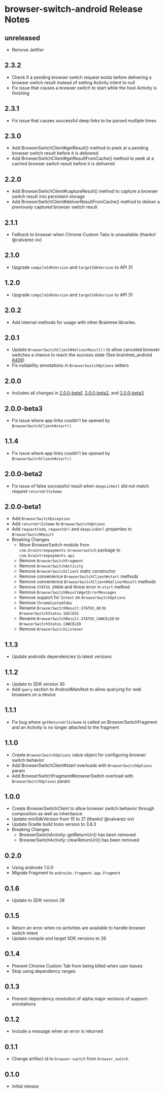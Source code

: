 # browser-switch-android Release Notes

## unreleased

* Remove Jetifier

## 2.3.2

* Check if a pending browser switch request exists before delivering a browser switch result instead of setting Activity intent to null
* Fix issue that causes a browser switch to start while the host Activity is finishing

## 2.3.1

* Fix issue that causes successful deep links to be parsed multiple times

## 2.3.0

* Add BrowserSwitchClient#getResult() method to peek at a pending browser switch result before it is delivered
* Add BrowserSwitchClient#getResultFromCache() method to peek at a cached browser switch result before it is delivered

## 2.2.0

* Add BrowserSwitchClient#captureResult() method to capture a browser switch result into persistent storage
* Add BrowserSwitchClient#deliverResultFromCache() method to deliver a previously captured browser switch result 

## 2.1.1

* Fallback to browser when Chrome Custom Tabs is unavailable (thanks! @calvarez-ov)

## 2.1.0

* Upgrade `compileSdkVersion` and `targetSdkVersion` to API 31

## 1.2.0

* Upgrade `compileSdkVersion` and `targetSdkVersion` to API 31

## 2.0.2

* Add internal methods for usage with other Braintree libraries.

## 2.0.1

* Update `BrowserSwitchClient#deliverResult()` to allow canceled browser switches a chance to reach the success state (See braintree_android [#409](https://github.com/braintree/braintree_android/issues/409))
* Fix nullability annotations in `BrowserSwitchOptions` setters 

## 2.0.0

* Includes all changes in [2.0.0-beta1](#200-beta1), [2.0.0-beta2](#200-beta2), and [2.0.0-beta3](#200-beta3)

## 2.0.0-beta3

* Fix issue where app links couldn't be opened by `BrowserSwitchClient#start()`

## 1.1.4

* Fix issue where app links couldn't be opened by `BrowserSwitchClient#start()`

## 2.0.0-beta2

* Fix issue of false successful result when `deepLinkUrl` did not match request `returnUrlScheme`

## 2.0.0-beta1

* Add `BrowserSwitchException`
* Add `returnUrlScheme` to `BrowserSwitchOptions`
* Add `requestCode`, `requestUrl` and `deepLinkUrl` properties to `BrowserSwitchResult`
* Breaking Changes
  * Move BrowserSwitch module from `com.braintreepayments.browserswitch` package to `com.braintreepayments.api`
  * Remove `BrowserSwitchFragment`
  * Remove `BrowserSwitchActivity`
  * Remove `BrowserSwitchClient` static constructor
  * Remove convenience `BrowserSwitchClient#start` methods
  * Remove convenience `BrowserSwitchClient#deliverResult` methods
  * Remove `STATUS_ERROR` and throw error in `start` method
  * Remove `BrowserSwitchResult#getErrorMessages`
  * Remove support for `Intent` on `BrowserSwitchOptions`
  * Remove `ChromeCustomTabs`
  * Rename `BrowserSwitchResult.STATUS_OK` to `BrowserSwitchStatus.SUCCESS` 
  * Rename `BrowserSwitchResult.STATUS_CANCELED` to `BrowserSwitchStatus.CANCELED` 
  * Remove `BrowserSwitchListener`

## 1.1.3

* Update androidx dependencies to latest versions

## 1.1.2

* Update to SDK version 30
* Add `query` section to AndroidManifest to allow querying for web browsers on a device

## 1.1.1

* Fix bug where `getReturnUrlScheme` is called on BrowserSwitchFragment and an Activity is no longer attached to the fragment

## 1.1.0

* Create `BrowserSwitchOptions` value object for configuring browser switch behavior
* Add BrowserSwitchClient#start overloads with `BrowserSwitchOptions` param
* Add BrowserSwitchFragment#browserSwitch overload with `BrowserSwitchOptions` param

## 1.0.0

* Create BrowserSwitchClient to allow browser switch behavior through composition as well as inheritance.
* Update minSdkVersion from 15 to 21 (thanks! @calvarez-ov)
* Update Gradle build tools version to 3.6.3
* Breaking Changes
  * BrowserSwitchActivity::getReturnUri() has been removed
  * BrowserSwitchActivity::clearReturnUri() has been removed

## 0.2.0

* Using androidx 1.0.0
* Migrate Fragment to `androidx.fragment.app.Fragment`

## 0.1.6

* Update to SDK version 28

## 0.1.5

* Return an error when no activities are available to handle browser switch intent
* Update compile and target SDK versions to 26

## 0.1.4

* Prevent Chrome Custom Tab from being killed when user leaves
* Stop using dependency ranges

## 0.1.3

* Prevent dependency resolution of alpha major versions of support-annotations

## 0.1.2

* Include a message when an error is returned

## 0.1.1

* Change artifact id to `browser-switch` from `browser_switch`

## 0.1.0

* Initial release

